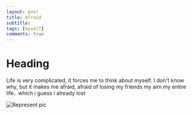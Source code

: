 ```yaml
---
layout: post
title: Afraid
subtitle: 
tags: [myself]
comments: true
---
```


# Heading
  Life is very complicated, it forces me to think about myself. I don't know why, but it makes me afraid, afraid of losing my friends my aim my entire life.. which i guess I already lost
 
![Represent pic](https://encrypted-tbn0.gstatic.com/images?q=tbn:ANd9GcRGfs7mt3X8MBg6Pgeir5qI49d8dcttKz_WJA&usqp=CAU)
